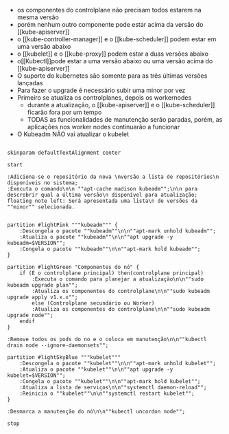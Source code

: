 - os componentes do controlplane não precisam todos estarem na mesma versão
- porém nenhum outro componente pode estar acima da versão do [[kube-apiserver]]
- o [[kube-controller-manager]] e o [[kube-scheduler]] podem estar em uma versão abaixo
- o [[kubelet]] e o [[kube-proxy]] podem estar a duas versões abaixo
- o[[Kubectl]]pode estar a uma versão abaixo ou uma versão acima do [[kube-apiserver]]
- O suporte do kubernetes são somente para as três últimas versões lançadas
- Para fazer o upgrade é necessário subir uma minor por vez
- Primeiro se atualiza os controlplanes, depois os workernodes
	- durante a atualização, o [[kube-apiserver]] e o [[kube-scheduler]] ficarão fora por um tempo
	- TODAS as funcionalidades de manutenção serão paradas, porém, as aplicações nos worker nodes continuarão a funcionar
- O Kubeadm NÃO vai atualizar o kubelet



```plantuml

skinparam defaultTextAlignment center

start

:Adiciona-se o repositório da nova \nversão a lista de repositórios\n disponíveis no sistema;
:Executa o comando\n\n ""apt-cache madison kubeadm"";\n\n para descrobrir qual a última versão\n disponível para atualização;
floating note left: Será apresentada uma lista\n de versões da ""minor"" selecionada.


partition #lightPink """kubeadm""" {
	:Descongela o pacote ""kubeadm""\n\n""apt-mark unhold kubeadm"";
	:Atualiza o pacote ""kubeadm""\n\n""apt upgrade -y kubeadm=$VERSION"";
	:Congela o pacote ""kubeadm""\n\n""apt-mark hold kubeadm"";
}

partition #lightGreen "Componentes do nó" {
	if (É o controlplane principal) then(controlplane principal)
		:Executa o comando para planejar a atualização\n\n""sudo kubeadm upgrade plan"";
		:Atualiza os componentes do controlplane\n\n""sudo kubeadm upgrade apply v1.x.x"";
		else (Controlplane secundário ou Worker)
		:Atualiza os componentes do controlplane\n\n""sudo kubeadm upgrade node"";
	endif
}

:Remove todos os pods do no e o coloca em manutenção\n\n""kubectl drain node --ignore-daemonsets"";

partition #lightSkyBlue """kubelet"""
	:Descongela o pacote ""kubelet""\n\n""apt-mark unhold kubelet"";
	:Atualiza o pacote ""kubelet""\n\n""apt upgrade -y kubelet=$VERSION"";
	:Congela o pacote ""kubelet""\n\n""apt-mark hold kubelet"";
	:Atualiza a lista de serviços\n\n""systemctl daemon-reload"";
	:Reinicia o ""kubelet""\n\n""systemctl restart kubelet"";
}

:Desmarca a manutenção do nó\n\n""kubectl uncordon node"";

stop
```
